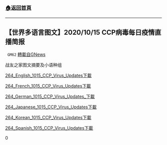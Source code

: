 ###  [:house:返回首頁](https://github.com/ourhimalayas/txt)
---

## 【世界多语言图文】2020/10/15 CCP病毒每日疫情直播简报
` GM62` [轉載自GNews](https://gnews.org/zh-hans/440295/)

战友之家图文摘要及小语种组

[264\_English\_1015\_CCP\_Virus\_Updates](https://gnews-media-offload.s3.amazonaws.com/wp-content/uploads/2020/10/22103205/264_English_1015_CCP_Virus_Updates.pdf)[下載](https://gnews-media-offload.s3.amazonaws.com/wp-content/uploads/2020/10/22103205/264_English_1015_CCP_Virus_Updates.pdf)

[264\_French\_1015\_CCP\_Virus\_Updates](https://gnews-media-offload.s3.amazonaws.com/wp-content/uploads/2020/10/24031939/264_French_1015_CCP_Virus_Updates.pdf)[下載](https://gnews-media-offload.s3.amazonaws.com/wp-content/uploads/2020/10/24031939/264_French_1015_CCP_Virus_Updates.pdf)

[264\_German\_1015\_CCP\_Virus\_Updates\_](https://gnews-media-offload.s3.amazonaws.com/wp-content/uploads/2020/10/22103209/264_German_1015_CCP_Virus_Updates_.pdf)[下載](https://gnews-media-offload.s3.amazonaws.com/wp-content/uploads/2020/10/22103209/264_German_1015_CCP_Virus_Updates_.pdf)

[264\_Japanese\_1015\_CCP\_Virus\_Updates](https://gnews-media-offload.s3.amazonaws.com/wp-content/uploads/2020/10/24031921/264_Japanese_1015_CCP_Virus_Updates.pdf)[下載](https://gnews-media-offload.s3.amazonaws.com/wp-content/uploads/2020/10/24031921/264_Japanese_1015_CCP_Virus_Updates.pdf)

[264\_Korean\_1015\_CCP\_Virus\_Updates](https://gnews-media-offload.s3.amazonaws.com/wp-content/uploads/2020/10/22103213/264_Korean_1015_CCP_Virus_Updates.pdf)[下載](https://gnews-media-offload.s3.amazonaws.com/wp-content/uploads/2020/10/22103213/264_Korean_1015_CCP_Virus_Updates.pdf)

[264\_Spanish\_1015\_CCP\_Virus\_Updates](https://gnews-media-offload.s3.amazonaws.com/wp-content/uploads/2020/10/22103202/264_Spanish_1015_CCP_Virus_Updates.pdf)[下載](https://gnews-media-offload.s3.amazonaws.com/wp-content/uploads/2020/10/22103202/264_Spanish_1015_CCP_Virus_Updates.pdf)



0
